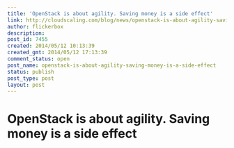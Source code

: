 ```yaml
---
title: 'OpenStack is about agility. Saving money is a side effect'
link: http://cloudscaling.com/blog/news/openstack-is-about-agility-saving-money-is-a-side-effect/
author: flickerbox
description: 
post_id: 7455
created: 2014/05/12 10:13:39
created_gmt: 2014/05/12 17:13:39
comment_status: open
post_name: openstack-is-about-agility-saving-money-is-a-side-effect
status: publish
post_type: post
layout: post
---
```


# OpenStack is about agility. Saving money is a side effect

